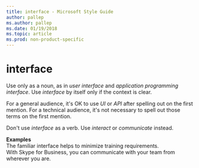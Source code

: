 ```yaml
---
title: interface - Microsoft Style Guide
author: pallep
ms.author: pallep
ms.date: 01/19/2018
ms.topic: article
ms.prod: non-product-specific
---
```


# interface

Use only as a noun, as in *user interface* and *application programming interface*. Use *interface* by itself only if the context is clear. 

For a general audience, it's OK to use *UI* or *API* after
spelling out on the first mention. For a technical audience, it's
not necessary to spell out those terms on the first mention.

Don't use *interface* as a verb. Use *interact* or *communicate* instead.

**Examples**  
The familiar interface helps to minimize training requirements.  
With Skype for Business, you can communicate with your team from wherever you are.
